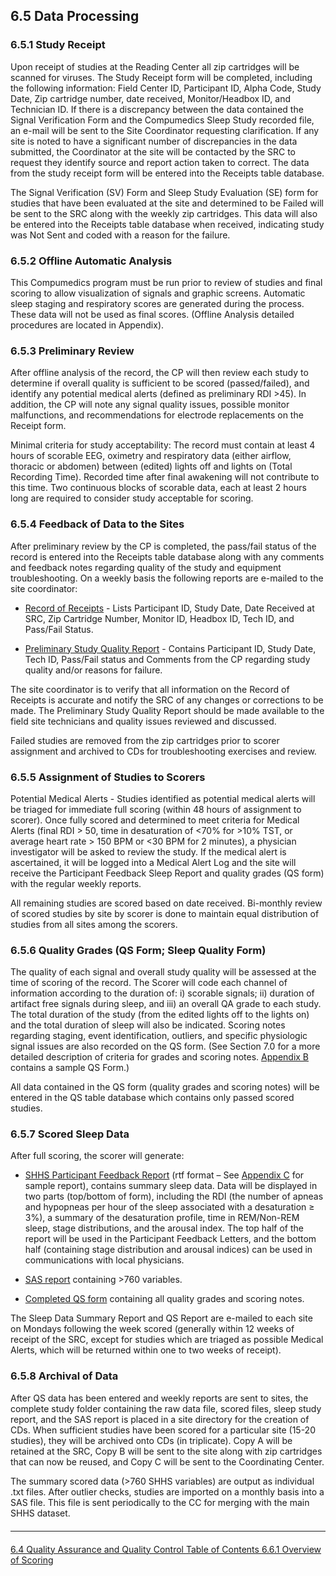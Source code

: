 ## 6.5 Data Processing

### 6.5.1 Study Receipt

Upon receipt of studies at the Reading Center all zip cartridges will be scanned for viruses.  The Study Receipt form will be completed, including the following information:  Field Center ID, Participant ID, Alpha Code, Study Date, Zip cartridge number, date received, Monitor/Headbox ID, and Technician ID.  If there is a discrepancy between the data contained the Signal Verification Form and the Compumedics Sleep Study recorded file, an e-mail will be sent to the Site Coordinator requesting clarification.    If any site is noted to have a significant number of discrepancies in the data submitted, the Coordinator at the site will be contacted by the SRC to request they identify source and report action taken to correct.   The data from the study receipt form will be entered into the Receipts table database.

The Signal Verification (SV) Form and Sleep Study Evaluation (SE) form for studies that have been evaluated at the site and determined to be Failed will be sent to the SRC along with the weekly zip cartridges.   This data will also be entered into the Receipts table database when received, indicating study was Not Sent and coded with a reason for the failure.


### 6.5.2 Offline Automatic Analysis

This Compumedics program must be run prior to review of studies and final scoring to allow visualization of signals and graphic screens.  Automatic sleep staging and respiratory scores are generated during the process. These data will not be used as final scores.  (Offline Analysis detailed procedures are located in Appendix).





### 6.5.3 Preliminary Review

After offline analysis of the record, the CP will then review each study to determine if overall quality is sufficient to be scored (passed/failed), and identify any potential medical alerts (defined as preliminary RDI >45).      In addition, the CP will note any signal quality issues, possible monitor malfunctions, and recommendations for electrode replacements on the Receipt form.

Minimal criteria for study acceptability:  The record must contain at least 4 hours of scorable EEG, oximetry and respiratory data (either airflow, thoracic or abdomen) between (edited) lights off and lights on (Total Recording Time). Recorded time after final awakening will not contribute to this time. Two continuous blocks of scorable data, each at least 2 hours long are required to consider study acceptable for scoring.

### 6.5.4 Feedback of Data to the Sites

After preliminary review by the CP is completed, the pass/fail status of the record is entered into the Receipts table database along with any comments and feedback notes regarding quality of the study and equipment troubleshooting.   On a weekly basis the following reports are e-mailed to the site coordinator:

- <u>Record of Receipts</u> -  Lists Participant ID, Study Date, Date Received at SRC,
Zip Cartridge Number, Monitor ID, Headbox ID, Tech ID, and Pass/Fail Status.

- <u>Preliminary Study Quality Report</u> - Contains Participant ID, Study Date, Tech ID,
Pass/Fail status and Comments from the CP regarding study quality and/or reasons
for failure.

The site coordinator is to verify that all information on the Record of Receipts is accurate and notify the SRC of any changes or corrections to be made.   The Preliminary Study Quality Report should be made available to the field site technicians and quality issues reviewed and discussed.

Failed studies are removed from the zip cartridges prior to scorer assignment and archived to CDs for troubleshooting exercises and review.

### 6.5.5 Assignment of Studies to Scorers

Potential Medical Alerts - Studies identified as potential medical alerts will be triaged for immediate full scoring (within 48 hours of assignment to scorer).   Once fully scored and determined to meet criteria for Medical Alerts (final RDI > 50, time in desaturation of <70% for >10% TST, or average heart rate > 150 BPM or <30 BPM for 2 minutes), a physician investigator will be asked to review the study.  If the medical alert is ascertained, it will be logged into a Medical Alert Log and the site will receive the Participant Feedback Sleep Report   and quality grades (QS form) with the regular weekly reports.

All remaining studies are scored based on date received.     Bi-monthly review of scored studies by site by scorer is done to maintain equal distribution of studies from all sites among the scorers.



### 6.5.6 Quality Grades (QS Form; Sleep Quality Form)

The quality of each signal and overall study quality will be assessed at the time of scoring of the record.  The Scorer will code each channel of information according to the duration of:  i) scorable signals; ii) duration of artifact free signals during sleep, and iii) an overall QA grade to each study.  The total duration of the study (from the edited lights off to the lights on) and the total duration of sleep will also be indicated.   Scoring notes regarding staging, event identification, outliers, and specific physiologic signal issues are also recorded on the QS form.   (See Section 7.0 for a more detailed description of criteria for grades and scoring notes. [Appendix B](:pages_path:/mop/6-AB-mop-sample-qs-form.md) contains a sample QS Form.)

All data contained in the QS form (quality grades and scoring notes) will be entered in the QS table database which contains only passed scored studies.

### 6.5.7 Scored Sleep Data

After full scoring, the scorer will generate:

- <u>SHHS Participant Feedback Report</u> (rtf format – See [Appendix C](6-AC-mop-sample-participant-feedback-sleep-report.md) for sample report),  contains summary sleep data. Data will be displayed in two parts (top/bottom of form), including the RDI (the number of apneas and hypopneas per hour of the sleep associated with a desaturation ≥ 3%), a summary of the desaturation profile, time in REM/Non-REM sleep, stage distributions, and the arousal index.  The top half of the report will be used in the Participant Feedback Letters, and the bottom half (containing stage distribution and arousal indices) can be used in communications with local physicians.

- <u>SAS report</u> containing >760 variables.

- <u>Completed QS form</u> containing all quality grades and scoring notes.

The Sleep Data Summary Report and QS Report are e-mailed to each site on Mondays following the week scored (generally within 12 weeks of  receipt of the SRC, except for studies which are triaged as possible Medical Alerts, which will be returned within one to two weeks of receipt).

### 6.5.8 Archival of Data

After QS data has been entered and weekly reports are sent to sites, the complete study folder containing the raw data file, scored files, sleep study report, and the SAS report is placed in a site directory for the creation of CDs.   When sufficient studies have been scored for a particular site (15-20 studies), they will be archived onto CDs (in triplicate).   Copy A will be retained at the SRC, Copy B will be sent to the site along with zip cartridges that can now be reused, and Copy C will be sent to the Coordinating Center.

The summary scored data (>760 SHHS variables) are output as individual .txt files. After outlier checks, studies are imported on a monthly basis into a SAS file. This file is sent periodically to the CC for merging with the main SHHS dataset.


<hr class="soften" style="margin-top: 20px;margin-bottom: 20px;"/>

<div class="center">
<div class="btn-group">
  <a href=":pages_path:/mop/6-40-mop-quality-assurance-and-control.md" class="btn btn-default">
    <span class="glyphicon glyphicon-chevron-left"></span>
    6.4 Quality Assurance and Quality Control
  </a>

  <a href=":pages_path:/mop/6-00-mop-toc.md" class="btn btn-default">
    <span class="glyphicon glyphicon-chevron-up"></span>
    Table of Contents
  </a>

  <a href=":pages_path:/mop/6-610-mop-overview-of-scoring.md" class="btn btn-success">
    6.6.1 Overview of Scoring
    <span class="glyphicon glyphicon-chevron-right"></span>
  </a>
</div>
</div>
